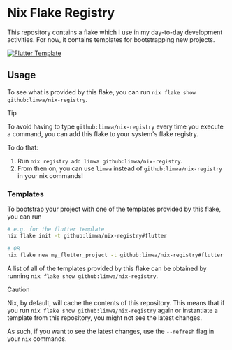 # Nix Flake Registry

This repository contains a flake which I use in my day-to-day development activities. For now, it contains templates for bootstrapping new projects.

[![Flutter Template](https://github.com/limwa/nix-registry/actions/workflows/flutter-template.yaml/badge.svg)](https://github.com/limwa/nix-registry/actions/workflows/flutter-template.yaml)

## Usage

To see what is provided by this flake, you can run `nix flake show github:limwa/nix-registry`.

> [!TIP]
> To avoid having to type `github:limwa/nix-registry` every time you execute a command, you can add this flake to your system's flake registry.
> 
> To do that:
> 
> 1. Run `nix registry add limwa github:limwa/nix-registry`.
> 2. From then on, you can use `limwa` instead of `github:limwa/nix-registry` in your nix commands!

### Templates

To bootstrap your project with one of the templates provided by this flake, you can run

```bash
# e.g. for the flutter template
nix flake init -t github:limwa/nix-registry#flutter

# OR
nix flake new my_flutter_project -t github:limwa/nix-registry#flutter
```

A list of all of the templates provided by this flake can be obtained by running `nix flake show github:limwa/nix-registry`.

> [!CAUTION]
> Nix, by default, will cache the contents of this repository.
> This means that if you run `nix flake show github:limwa/nix-registry` again or instantiate a template from this repository,
> you might not see the latest changes.
>
> As such, if you want to see the latest changes, use the `--refresh` flag in your `nix` commands.